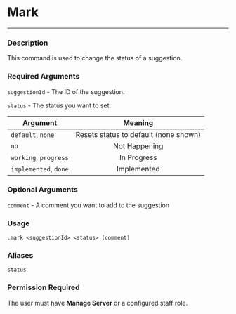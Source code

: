 # Mark
---
### Description
This command is used to change the status of a suggestion.
### Required Arguments

`suggestionId` - The ID of the suggestion.

`status` - The status you want to set.

| Argument              |                Meaning                |
|-----------------------|:-------------------------------------:|
| `default`, `none`     | Resets status to default (none shown) |
| `no`                  | Not Happening                         |
| `working`, `progress` | In Progress                           |
| `implemented`, `done` | Implemented                           |

### Optional Arguments
`comment` - A comment you want to add to the suggestion

### Usage
```
.mark <suggestionId> <status> (comment)
```
### Aliases
`status`
### Permission Required
The user must have **Manage Server** or a configured staff role.
